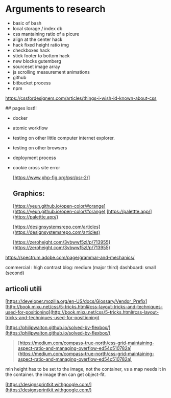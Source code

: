 # Arguments to research

- basic of bash
-  local storage / index db
- css mantaining ratio of a picure
- align at the center hack
- hack fixed height ratio img
- checkboxes hack
- stick footer to bottom hack
- new blocks gutemberg
- sourceset image array
- js scrolling measurement animations
- github
- bitbucket process
- npm



https://cssfordesigners.com/articles/things-i-wish-id-known-about-css



 ## pages lost!!

- docker

- atomic workflow

- testing on other little computer internet explorer.

- testing on other browsers

- deployment process

- cookie cross site error

  

  

  [https://www.php-fig.org/psr/psr-2/]

  

  ## Graphics:

  [https://yeun.github.io/open-color/#orange](https://yeun.github.io/open-color/#orange)
  [https://palettte.app/](https://palettte.app/)

  [https://designsystemsrepo.com/articles](https://designsystemsrepo.com/articles)

  [https://zeroheight.com/3vbwwf5zl/p/713955](https://zeroheight.com/3vbwwf5zl/p/713955)

  

https://spectrum.adobe.com/page/grammar-and-mechanics/



commercial : high contrast
blog: medium (major third)
dashboard: small (second)




## articoli utili

[https://developer.mozilla.org/en-US/docs/Glossary/Vendor_Prefix]
[http://book.mixu.net/css/5-tricks.html#css-layout-tricks-and-techniques-used-for-positioning](http://book.mixu.net/css/5-tricks.html#css-layout-tricks-and-techniques-used-for-positioning)

[https://philipwalton.github.io/solved-by-flexbox/](https://philipwalton.github.io/solved-by-flexbox/)

> [https://medium.com/compass-true-north/css-grid-maintaining-aspect-ratio-and-managing-overflow-ed54c510782a](https://medium.com/compass-true-north/css-grid-maintaining-aspect-ratio-and-managing-overflow-ed54c510782a)

min height has to be set to the image, not the container, vs a map needs it in the container. the image then can get object-fit.

 [https://designsprintkit.withgoogle.com/](https://designsprintkit.withgoogle.com/)
<!--stackedit_data:
eyJoaXN0b3J5IjpbLTE4MTcyMTU0NDIsLTE1MDA1ODkyNTEsLT
gzMTE2NTA3MiwxOTE0NzIwNDYzLC05NDgxNjY0MDNdfQ==
-->